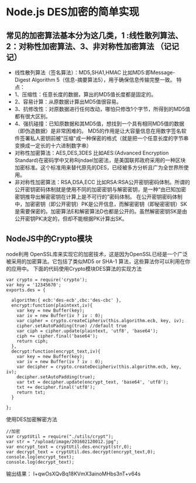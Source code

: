 # Node.js DES加密的简单实现
## 常见的加密算法基本分为这几类，1 :线性散列算法、2：对称性加密算法、3、非对称性加密算法 （记记记）
- 线性散列算法（签名算法）：MD5,SHA1,HMAC
比如MD5:即Message-Digest Algorithm 5（信息-摘要算法5），用于确保信息传输完整一致。
特点：
- 1、压缩性：任意长度的数据，算出的MD5值长度都是固定的。
- 2、容易计算：从原数据计算出MD5值很容易。
- 3、抗修改性：对原数据进行任何改动，哪怕只修改1个字节，所得到的MD5值都有很大区别。
- 4、强抗碰撞：已知原数据和其MD5值，想找到一个具有相同MD5值的数据（即伪造数据）是非常困难的。
MD5的作用是让大容量信息在用数字签名软件签署私人密钥前被"压缩"成一种保密的格式（就是把一个任意长度的字节串变换成一定长的十六进制数字串）
- 对称性加密算法：AES,DES,3DES
比如AES:(Advanced Encryption Standard)在密码学中又称Rijndael加密法，是美国联邦政府采用的一种区块加密标准。这个标准用来替代原先的DES，已经被多方分析且广为全世界所使用。
- 非对称性加密算法：RSA,DSA,ECC
比如RSA:RSA公开密钥密码体制。所谓的公开密钥密码体制就是使用不同的加密密钥与解密密钥，是一种“由已知加密密钥推导出解密密钥在计算上是不可行的”密码体制。
在公开密钥密码体制中，加密密钥（即公开密钥）PK是公开信息，而解密密钥（即秘密密钥）SK是需要保密的。加密算法E和解密算法D也都是公开的。虽然解密密钥SK是由公开密钥PK决定的，但却不能根据PK计算出SK。

## NodeJS中的Crypto模块
node利用 OpenSSL库来实现它的加密技术，这是因为OpenSSL已经是一个广泛被采用的加密算法。它包括了类似MD5 or SHA-1 算法，这些算法你可以利用在你的应用中。
下面的代码使用Crypto模块DES算法的实现方法
````
var crypto = require('crypto');
var key = '12345670';
exports.des = {

  algorithm:{ ecb:'des-ecb',cbc:'des-cbc' },
  encrypt:function(plaintext,iv){
    var key = new Buffer(key);
    var iv = new Buffer(iv ? iv : 0);
    var cipher = crypto.createCipheriv(this.algorithm.ecb, key, iv);
    cipher.setAutoPadding(true) //default true
    var ciph = cipher.update(plaintext, 'utf8', 'base64');
    ciph += cipher.final('base64');
    return ciph;
  },
  decrypt:function(encrypt_text,iv){
    var key = new Buffer(key);
    var iv = new Buffer(iv ? iv : 0);
    var decipher = crypto.createDecipheriv(this.algorithm.ecb, key, iv);
    decipher.setAutoPadding(true);
    var txt = decipher.update(encrypt_text, 'base64', 'utf8');
    txt += decipher.final('utf8');
    return txt;
  }

};
````
使用DES加密解密方法
````
//加密
var cryptUtil = require("./utils/crypt");
var str = "/upload/image/201602120012.jpg";
var encrypt_text = cryptUtil.des.encrypt(str,0);
var decrypt_text = cryptUtil.des.decrypt(encrypt_text,0);
console.log(encrypt_text);
console.log(decrypt_text);
````
输出结果：
I+qwOsXQvBq18KVmX3ainoMHbs3nT+v64s
